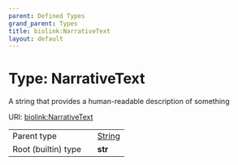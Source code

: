 ```yaml
---
parent: Defined Types
grand_parent: Types
title: biolink:NarrativeText
layout: default
---
```


# Type: NarrativeText


A string that provides a human-readable description of something

URI: [biolink:NarrativeText](https://w3id.org/biolink/vocab/types/biolink:NarrativeText)

|  |  |  |
| --- | --- | --- |
| Parent type | | [String](types/String.md) |
| Root (builtin) type | | **str** |
